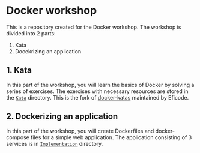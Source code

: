 # Docker workshop

This is a repository created for the Docker workshop. The workshop is divided into 2 parts:
1. Kata
2. Docekrizing an application

## 1. Kata

In this part of the workshop, you will learn the basics of Docker by solving a series of exercises. The exercises with necessary resources are stored in the [`Kata`](./Kata/README.md) directory. This is the fork of [docker-katas](https://github.com/eficode-academy/docker-katas) maintained by Eficode.

## 2. Dockerizing an application

In this part of the workshop, you will create Dockerfiles and docker-compose files for a simple web application. The application consisting of 3 services is in [`Implementation`](./Implementation/Readme.md) directory.
